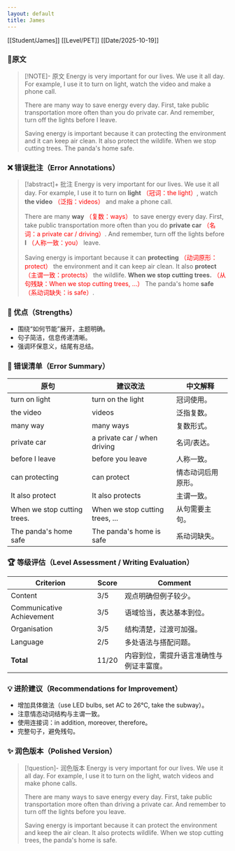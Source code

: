 ```yaml
---
layout: default
title: James
---
```


[[Student/James]]
[[Level/PET]]
[[Date/2025-10-19]]

### 📝原文

> [!NOTE]- 原文
> Energy is very important for our lives. We use it all day. For example, I use it to turn on light, watch the video and make a phone call.
>
> There are many way to save energy every day. First, take public transportation more often than you do private car. And remember, turn off the lights before I leave.
>
> Saving energy is important because it can protecting the environment and it can keep air clean. It also protect the wildlife. When we stop cutting trees. The panda's home safe.

### ❌ 错误批注（Error Annotations）

> [!abstract]+ 批注
> Energy is very important for our lives. We use it all day. For example, I use it to turn on **light** <span style="color:red">（冠词：the light）</span>, watch **the video** <span style="color:red">（泛指：videos）</span> and make a phone call.
>
> There are many **way** <span style="color:red">（复数：ways）</span> to save energy every day. First, take public transportation more often than you do **private car** <span style="color:red">（名词：a private car / driving）</span>. And remember, turn off the lights before **I** <span style="color:red">（人称一致：you）</span> leave.
>
> Saving energy is important because it can **protecting** <span style="color:red">（动词原形：protect）</span> the environment and it can keep air clean. It also **protect** <span style="color:red">（主谓一致：protects）</span> the wildlife. **When we stop cutting trees.** <span style="color:red">（从句残缺：When we stop cutting trees, ...）</span> The panda's home **safe** <span style="color:red">（系动词缺失：is safe）</span>.

### 🌟 优点（Strengths）
- 围绕“如何节能”展开，主题明确。
- 句子简洁，信息传递清晰。
- 强调环保意义，结尾有总结。

### 🧾 错误清单（Error Summary）
| 原句 | 建议改法 | 中文解释 |
|------|-----------|-----------|
| turn on light | turn on the light | 冠词使用。
| the video | videos | 泛指复数。
| many way | many ways | 复数形式。
| private car | a private car / when driving | 名词/表达。
| before I leave | before you leave | 人称一致。
| can protecting | can protect | 情态动词后用原形。
| It also protect | It also protects | 主谓一致。
| When we stop cutting trees. | When we stop cutting trees, ... | 从句需要主句。
| The panda's home safe | The panda's home is safe | 系动词缺失。

### 🏆 等级评估（Level Assessment / Writing Evaluation）

| Criterion | Score | Comment |
|------------|--------|----------|
| Content | 3/5 | 观点明确但例子较少。
| Communicative Achievement | 3/5 | 语域恰当，表达基本到位。
| Organisation | 3/5 | 结构清楚，过渡可加强。
| Language | 2/5 | 多处语法与搭配问题。
| **Total** | 11/20 | 内容到位，需提升语言准确性与例证丰富度。

### 💡 进阶建议（Recommendations for Improvement）
- 增加具体做法（use LED bulbs, set AC to 26°C, take the subway）。
- 注意情态动词结构与主谓一致。
- 使用连接词：in addition, moreover, therefore。
- 完整句子，避免残句。

### ✨ 润色版本（Polished Version）
> [!question]- 润色版本
> Energy is very important for our lives. We use it all day. For example, I use it to turn on the light, watch videos and make phone calls.
>
> There are many ways to save energy every day. First, take public transportation more often than driving a private car. And remember to turn off the lights before you leave.
>
> Saving energy is important because it can protect the environment and keep the air clean. It also protects wildlife. When we stop cutting trees, the panda's home is safe.



